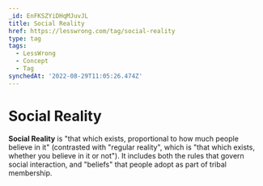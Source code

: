 ```yaml
---
_id: EnFKSZYiDHqMJuvJL
title: Social Reality
href: https://lesswrong.com/tag/social-reality
type: tag
tags:
  - LessWrong
  - Concept
  - Tag
synchedAt: '2022-08-29T11:05:26.474Z'
---
```

# Social Reality

**Social Reality** is "that which exists, proportional to how much people believe in it" (contrasted with "regular reality", which is "that which exists, whether you believe in it or not"). It includes both the rules that govern social interaction, and "beliefs" that people adopt as part of tribal membership.